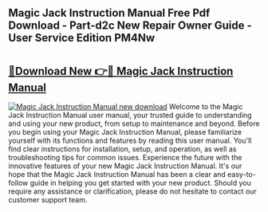 ## Magic Jack Instruction Manual Free Pdf Download - Part-d2c New Repair Owner Guide - User Service Edition PM4Nw

# <h2><a href="http://bc29793.oget.top/?id=Magic+Jack+Instruction+Manual">🔗Download New 👉🔴 Magic Jack Instruction Manual</a></h2>

[![Magic Jack Instruction Manual new download](https://i.imgur.com/5g1atiW.png)](http://bc29793.oget.top/?id=Magic+Jack+Instruction+Manual)
Welcome to the Magic Jack Instruction Manual user manual, your trusted guide to understanding and using your new product, from setup to maintenance and beyond. Before you begin using your Magic Jack Instruction Manual, please familiarize yourself with its functions and features by reading this user manual. You'll find clear instructions for installation, setup, and operation, as well as troubleshooting tips for common issues. Experience the future with the innovative features of your new Magic Jack Instruction Manual. It's our hope that the Magic Jack Instruction Manual has been a clear and easy-to-follow guide in helping you get started with your new product. Should you require any assistance or clarification, please do not hesitate to contact our customer support team.
